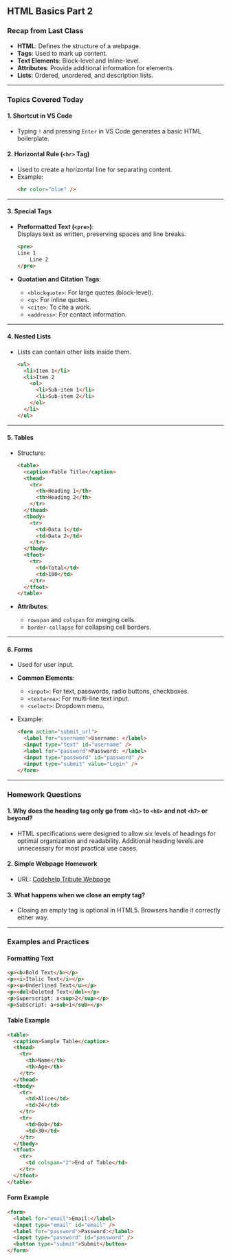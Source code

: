 
## HTML Basics Part 2



### **Recap from Last Class**
- **HTML**: Defines the structure of a webpage.
- **Tags**: Used to mark up content.
- **Text Elements**: Block-level and Inline-level.
- **Attributes**: Provide additional information for elements.
- **Lists**: Ordered, unordered, and description lists.

---

### **Topics Covered Today**

#### **1. Shortcut in VS Code**
- Typing `!` and pressing `Enter` in VS Code generates a basic HTML boilerplate.

#### **2. Horizontal Rule (`<hr>` Tag)**
- Used to create a horizontal line for separating content.
- Example:
  ```html
  <hr color="blue" />
  ```

---

#### **3. Special Tags**
- **Preformatted Text (`<pre>`)**:  
  Displays text as written, preserving spaces and line breaks.
  ```html
  <pre>
  Line 1
      Line 2
  </pre>
  ```

- **Quotation and Citation Tags**:
  - `<blockquote>`: For large quotes (block-level).  
  - `<q>`: For inline quotes.  
  - `<cite>`: To cite a work.  
  - `<address>`: For contact information.

---

#### **4. Nested Lists**
- Lists can contain other lists inside them.
  ```html
  <ul>
    <li>Item 1</li>
    <li>Item 2
      <ol>
        <li>Sub-item 1</li>
        <li>Sub-item 2</li>
      </ol>
    </li>
  </ul>
  ```

---

#### **5. Tables**
- Structure:  
  ```html
  <table>
    <caption>Table Title</caption>
    <thead>
      <tr>
        <th>Heading 1</th>
        <th>Heading 2</th>
      </tr>
    </thead>
    <tbody>
      <tr>
        <td>Data 1</td>
        <td>Data 2</td>
      </tr>
    </tbody>
    <tfoot>
      <tr>
        <td>Total</td>
        <td>100</td>
      </tr>
    </tfoot>
  </table>
  ```

- **Attributes**:
  - `rowspan` and `colspan` for merging cells.
  - `border-collapse` for collapsing cell borders.

---

#### **6. Forms**
- Used for user input.
- **Common Elements**:
  - `<input>`: For text, passwords, radio buttons, checkboxes.
  - `<textarea>`: For multi-line text input.
  - `<select>`: Dropdown menu.

- Example:
  ```html
  <form action="submit_url">
    <label for="username">Username: </label>
    <input type="text" id="username" />
    <label for="password">Password: </label>
    <input type="password" id="password" />
    <input type="submit" value="Login" />
  </form>
  ```

---

### **Homework Questions**

#### 1. **Why does the heading tag only go from `<h1>` to `<h6>` and not `<h7>` or beyond?**
   - HTML specifications were designed to allow six levels of headings for optimal organization and readability. Additional heading levels are unnecessary for most practical use cases.

#### 2. **Simple Webpage Homework**
   - URL: [Codehelp Tribute Webpage](https://codehelp-linus-torvalds-tribute.netlify.app/)

#### 3. **What happens when we close an empty tag?**
   - Closing an empty tag is optional in HTML5. Browsers handle it correctly either way.

---

### **Examples and Practices**

#### **Formatting Text**
```html
<p><b>Bold Text</b></p>
<p><i>Italic Text</i></p>
<p><u>Underlined Text</u></p>
<p><del>Deleted Text</del></p>
<p>Superscript: x<sup>2</sup></p>
<p>Subscript: a<sub>1</sub></p>
```

#### **Table Example**
```html
<table>
  <caption>Sample Table</caption>
  <thead>
    <tr>
      <th>Name</th>
      <th>Age</th>
    </tr>
  </thead>
  <tbody>
    <tr>
      <td>Alice</td>
      <td>24</td>
    </tr>
    <tr>
      <td>Bob</td>
      <td>30</td>
    </tr>
  </tbody>
  <tfoot>
    <tr>
      <td colspan="2">End of Table</td>
    </tr>
  </tfoot>
</table>
```

#### **Form Example**
```html
<form>
  <label for="email">Email:</label>
  <input type="email" id="email" />
  <label for="password">Password:</label>
  <input type="password" id="password" />
  <button type="submit">Submit</button>
</form>
```

